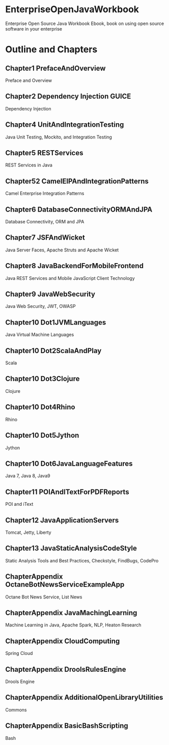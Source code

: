 # EnterpriseOpenJavaWorkbook
Enterprise Open Source Java Workbook Ebook, book on using open source software in your enterprise

# Outline and Chapters

## Chapter1 PrefaceAndOverview

Preface and Overview

## Chapter2 Dependency Injection GUICE

Dependency Injection


## Chapter4 UnitAndIntegrationTesting

Java Unit Testing, Mockito, and Integration Testing

## Chapter5 RESTServices

REST Services in Java

## Chapter52 CamelEIPAndIntegrationPatterns

Camel Enterprise Integration Patterns

## Chapter6 DatabaseConnectivityORMAndJPA

Database Connectivity, ORM and JPA

## Chapter7 JSFAndWicket

Java Server Faces, Apache Struts and Apache Wicket

## Chapter8 JavaBackendForMobileFrontend

Java REST Services and Mobile JavaScript Client Technology

## Chapter9 JavaWebSecurity

Java Web Security, JWT, OWASP

## Chapter10 Dot1JVMLanguages

Java Virtual Machine Languages

## Chapter10 Dot2ScalaAndPlay

Scala

## Chapter10 Dot3Clojure

Clojure

## Chapter10 Dot4Rhino

Rhino

## Chapter10 Dot5Jython

Jython

## Chapter10 Dot6JavaLanguageFeatures

Java 7, Java 8, Java9

## Chapter11 POIAndITextForPDFReports

POI and iText

## Chapter12 JavaApplicationServers

Tomcat, Jetty, Liberty

## Chapter13 JavaStaticAnalysisCodeStyle

Static Analysis Tools and Best Practices, Checkstyle, FindBugs, CodePro

## ChapterAppendix OctaneBotNewsServiceExampleApp

Octane Bot News Service, List News

## ChapterAppendix JavaMachingLearning

Machine Learning in Java, Apache Spark, NLP, Heaton Research

## ChapterAppendix CloudComputing

Spring Cloud

## ChapterAppendix DroolsRulesEngine

Drools Engine

## ChapterAppendix AdditionalOpenLibraryUtilities

Commons

## ChapterAppendix BasicBashScripting

Bash
